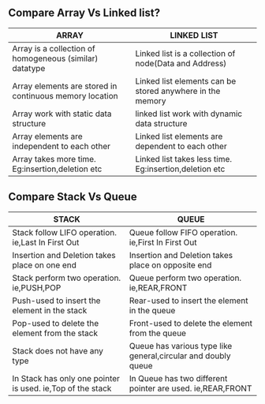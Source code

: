 ## Compare Array Vs Linked list?
ARRAY | LINKED LIST | 
---------|----------|
 Array is a collection of homogeneous (similar) datatype | Linked list is a collection of node(Data and Address) | 
 Array elements are stored in continuous memory location  | Linked list elements can be stored anywhere in the memory | 
 Array work with static data structure | linked list work with dynamic data structure |  
 Array elements are independent to each other | Linked list elements are dependent to each other| 
  Array takes more time. Eg:insertion,deletion etc| Linked list takes less time. Eg:insertion,deletion etc |    

     
 ## Compare Stack Vs Queue    
STACK | QUEUE | 
---------|----------|
 Stack follow LIFO operation. ie,Last In First Out | Queue follow FIFO operation. ie,First In First Out  | 
 Insertion and Deletion takes place on one end | Insertion and Deletion takes place on opposite end| 
 Stack perform two operation. ie,PUSH,POP | Queue perform two operation. ie,REAR,FRONT |  
  Push-used to insert the element in the stack | Rear-used to insert the element in the queue  | 
 Pop-used to delete the element from the stack | Front-used to delete the element from the queue| 
 Stack does not have any type | Queue has various type like general,circular and doubly queue |   
  In Stack has only one pointer is used. ie,Top of the stack| In Queue has two different pointer are used. ie,REAR,FRONT |   

